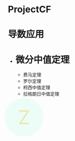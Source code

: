 # ProjectCF
# 导数应用

- # 微分中值定理
  - 费马定理
  - 罗尔定理
  - 柯西中值定理
  - 拉格朗日中值定理

 <div id="domover">
    <div id="divcircle" style="width:100%;hegiht:100%;background-color:red" ></div>
    <div class="divback"> </div>
    <div id="divCircleContent">Z</div>
    <div id="divzhezhao" ></div>
</div>
<style>
#domover {
 width: 100px;
    height: 100px;
    position:absolute;
    top:calc(50%-50px);
    left:calc(50%-50px);   
     z-index: 9999;
}
.divcircle {
    border-radius: 500px;  
    background-color: aquamarine;
    position: absolute;
    top:0px;
    left:0px;
    width:100%;
    height:100%;
    -moz-box-shadow: 0px 0px 20px 0px rgba(0,0,0,0.2), 0px 0px 20px 0px rgba(0,0,0,0.19);
    -webkit-box-shadow: 0px 0px 20px 0px rgba(0,0,0,0.2), 0px 0px 20px 0px rgba(0,0,0,0.19);
    box-shadow: 0px 0px 20px 0px rgba(0,0,0,0.2), 0px 0px 20px 0px rgba(0,0,0,0.19);
    /*以下为了文字居中*/
}
#divCircleContent {
    width: 50%;
    height: 50%;
    overflow: auto;
    margin: auto;
    position: absolute;
    top: 0;
    left: 0;
    bottom: 0;
    right: 0;
    overflow: hidden;
    color: palegoldenrod;
    text-align: center;
    font-size :60px;
    line-height :50px;
}
.divback {
    border-radius: 500px;
    width: 100%;
    height: 100%;
    background-color: aquamarine;
    animation-name: echo;
    animation-duration: 2000ms;
    animation-timing-function: cubic-bezier(0, 0, 0, 1.74);
    animation-delay: 0ms;
    animation-iteration-count: infinite;
    animation-play-state: running;
    -webkit-animation-name: echo;
    -webkit-animation-duration: 2000ms;
    -webkit-animation-timing-function: cubic-bezier(0, 0, 0, 1.74);
    -webkit-animation-delay: 0ms;
    -webkit-animation-iteration-count: infinite;
    -webkit-animation-play-state: running;
    position: relative;
}
@keyframes echo {
    0% {
        /*脉冲动画*/
        opacity: 0.2;
        transform: scale(1);
    }
    100% {
        opacity: 0;
        transform: scale(1.6);
    }
}
@-webkit-keyframes echo {
    0% {
        /*脉冲动画*/
        opacity: 0.2;
        transform: scale(1);
        -webkit-transform: scale(1);
    }
  100% {
        opacity: 0;
        -webkit-transform: scale(1.6);
    }
}
</style>
